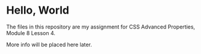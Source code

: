 # **Hello, World**

The files in this repository are my assignment for CSS Advanced Properties, Module 8 Lesson 4.

More info will be placed here later.